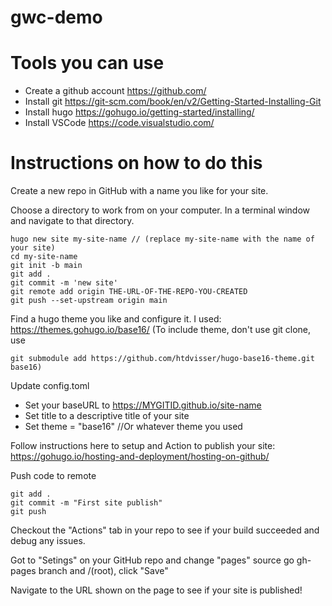 # gwc-demo

# Tools you can use
- Create a github account https://github.com/
- Install git https://git-scm.com/book/en/v2/Getting-Started-Installing-Git
- Install hugo https://gohugo.io/getting-started/installing/
- Install VSCode https://code.visualstudio.com/

# Instructions on how to do this
Create a new repo in GitHub with a name you like for your site. 

Choose a directory to work from on your computer.
In a terminal window and navigate to that directory.
```
hugo new site my-site-name // (replace my-site-name with the name of your site)
cd my-site-name
git init -b main
git add .
git commit -m 'new site'
git remote add origin THE-URL-OF-THE-REPO-YOU-CREATED
git push --set-upstream origin main
```

Find a hugo theme you like and configure it. I used: https://themes.gohugo.io/base16/ 
(To include theme, don't use git clone, use 
```
git submodule add https://github.com/htdvisser/hugo-base16-theme.git base16)
```

Update config.toml
- Set your baseURL to https://MYGITID.github.io/site-name
- Set title to a descriptive title of your site
- Set theme = "base16" //Or whatever theme you used

Follow instructions here to setup and Action to publish your site:
https://gohugo.io/hosting-and-deployment/hosting-on-github/

Push code to remote
```
git add .
git commit -m "First site publish"
git push
```

Checkout the "Actions" tab in your repo to see if your build succeeded and debug any issues.

Got to "Setings" on your GitHub repo and change "pages" source go gh-pages branch and /(root), click "Save"

Navigate to the URL shown on the page to see if your site is published!
